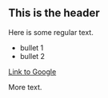 ## This is the header

Here is some regular text.

  * bullet 1
  * bullet 2

[Link to Google](http://www.google.com)

More text.